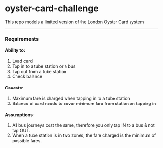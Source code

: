 # oyster-card-challenge

This repo models a limited version of the London Oyster Card system

---

### Requirements
#### Ability to:
1. Load card
2. Tap in to a tube station or a bus
3. Tap out from a tube station
4. Check balance

#### Caveats:
1. Maximum fare is charged when tapping in to a tube station
2. Balance of card needs to cover minimum fare from station on tapping in

#### Assumptions:
1. All bus journeys cost the same, therefore you only tap IN to a bus & not tap OUT.
2. When a tube station is in two zones, the fare charged is the minimum of possible fares.


